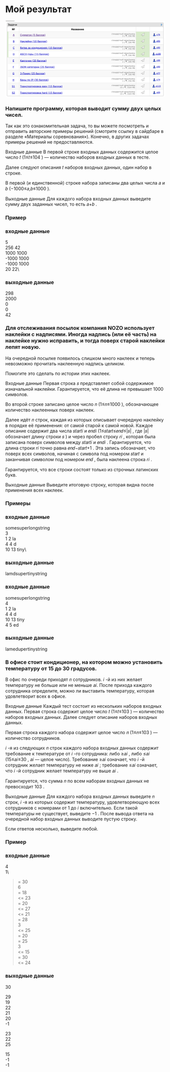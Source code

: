 # Мой результат

<center><img src='res.png'></center>


### Напишите программу, которая выводит сумму двух целых чисел.

Так как это ознакомительная задача, то вы можете посмотреть и отправить авторские примеры решений (смотрите ссылку в сайдбаре в разделе «Материалы соревнования»). Конечно, в других задачах примеры решений не предоставляются.

Входные данные
В первой строке входных данных содержится целое число 𝑡
 (1≤𝑡≤104
) — количество наборов входных данных в тесте.

Далее следуют описания 𝑡
 наборов входных данных, один набор в строке.

В первой (и единственной) строке набора записаны два целых числа 𝑎
 и 𝑏
 (−1000≤𝑎,𝑏≤1000
).

Выходные данные
Для каждого набора входных данных выведите сумму двух заданных чисел, то есть 𝑎+𝑏
.

### Пример
### входные данные
5\
256 42\
1000 1000\
-1000 1000\
-1000 1000\
20 22\

### выходные данные
298\
2000\
0\
0\
42



### Для отслеживания посылок компания NOZO использует наклейки с надписями. Иногда надпись (или её часть) на наклейке нужно исправить, и тогда поверх старой наклейки лепят новую.

На очередной посылке появилось слишком много наклеек и теперь невозможно прочитать наклеенную надпись целиком.

Помогите это сделать по истории этих наклеек.

Входные данные
Первая строка 𝑠
 представляет собой содержимое изначальной наклейки. Гарантируется, что её длина не превышает 1000
 символов.

Во второй строке записано целое число 𝑛
 (1≤𝑛≤1000
), обозначающее количество наклеенных поверх наклеек.

Далее идёт 𝑛
 строк, каждая из которых описывает очередную наклейку в порядке её применения: от самой старой к самой новой. Каждое описание содержит два числа 𝑠𝑡𝑎𝑟𝑡𝑖
 и 𝑒𝑛𝑑𝑖
 (1≤𝑠𝑡𝑎𝑟𝑡≤𝑒𝑛𝑑≤|𝑠|
, где |𝑠|
 обозначает длину строки 𝑠
) и через пробел строку 𝑟𝑖
, которая была записана поверх символов между 𝑠𝑡𝑎𝑟𝑡𝑖
 и 𝑒𝑛𝑑𝑖
. Гарантируется, что длина строки 𝑟𝑖
 точно равна 𝑒𝑛𝑑−𝑠𝑡𝑎𝑟𝑡+1
. Эта запись обозначает, что поверх всех символов, начиная с символа под номером 𝑠𝑡𝑎𝑟𝑡
 и заканчивая символом под номером 𝑒𝑛𝑑
, была наклеена строка 𝑟𝑖
.

Гарантируется, что все строки состоят только из строчных латинских букв.

Выходные данные
Выведите итоговую строку, которая видна после применения всех наклеек.

### Примеры
### входные данные
somesuperlongstring\
3\
1 2 la\
4 4 d\
10 13 tiny\
### выходные данные
lamdsupertinystring
### входные данные
somesuperlongstring\
4\
1 2 la\
4 4 d\
10 13 tiny\
4 5 ed
### выходные данные
lamedupertinystring


### В офисе стоит кондиционер, на котором можно установить температуру от 15 до 30 градусов.

В офис по очереди приходят 𝑛
 сотрудников. 𝑖
-й из них желает температуру не больше или не меньше 𝑎𝑖.
После прихода каждого сотрудника определите, можно ли выставить температуру, которая удовлетворит всех в офисе.

Входные данные
Каждый тест состоит из нескольких наборов входных данных. Первая строка содержит целое число 𝑡
 (1≤𝑡≤103
) — количество наборов входных данных. Далее следует описание наборов входных данных.

Первая строка каждого набора содержит целое число 𝑛
 (1≤𝑛≤103
) — количество сотрудников.

𝑖
-я из следующих 𝑛
 строк каждого набора входных данных содержит требование к температуре от 𝑖
-го сотрудника: либо ≥𝑎𝑖
, либо ≤𝑎𝑖
 (15≤𝑎𝑖≤30
, 𝑎𝑖
 — целое число). Требование ≥𝑎𝑖
 означает, что 𝑖
-й сотрудник желает температуру не ниже 𝑎𝑖
; требование ≤𝑎𝑖
 означает, что 𝑖
-й сотрудник желает температуру не выше 𝑎𝑖
.

Гарантируется, что сумма 𝑛
 по всем наборам входных данных не превосходит 103
.

Выходные данные
Для каждого набора входных данных выведите 𝑛
 строк, 𝑖
-я из которых содержит температуру, удовлетворяющую всех сотрудников с номерами от 1
 до 𝑖
 включительно. Если такой температуры не существует, выведите −1
. После вывода ответа на очередной набор входных данных выводите пустую строку.

Если ответов несколько, выведите любой.

### Пример
### входные данные
4\
1\
>= 30\
6\
>= 18\
<= 23\
>= 20\
<= 27\
<= 21\
>= 28\
3\
<= 25\
>= 20\
>= 25\
3\
<= 15\
>= 30\
<= 24
### выходные данные
30

29\
19\
22\
21\
20\
-1

23\
22\
25

15\
-1\
-1